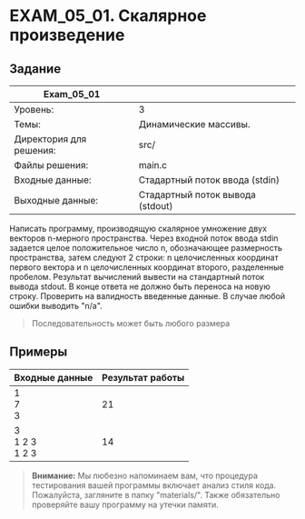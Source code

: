 # EXAM_05_01. Скалярное произведение

## Задание
| Exam_05_01 | |
| ------ | ------- |
| Уровень: | 3 |
| Темы: | Динамические массивы. |
| Директория для решения: | src/ |
| Файлы решения: | main.c |
| Входные данные: | Стадартный поток ввода (stdin) |
| Выходные данные: | Стадартный поток вывода (stdout) |

Написать программу, производящую скалярное умножение двух векторов n-мерного пространства. Через входной поток ввода stdin задается целое положительное число n, обозначающее размерность пространства, затем следуют 2 строки: n целочисленных координат первого вектора и n целочисленных координат второго, разделенные пробелом. Результат вычислений вывести на стандартный поток вывода stdout. В конце ответа не должно быть переноса на новую строку. Проверить на валидность введенные данные. В случае любой ошибки выводить "n/a".

> Последовательность может быть любого размера

## Примеры

| Входные данные | Результат работы |
| ------ | ------ |
| 1<br>7<br>3 | 21 |
| 3<br>1 2 3<br>1 2 3 | 14 |

> **Внимание:** Мы любезно напоминаем вам, что процедура тестирования вашей программы включает анализ стиля кода. Пожалуйста, загляните в папку "materials/". Также обязательно проверяйте вашу программу на утечки памяти.